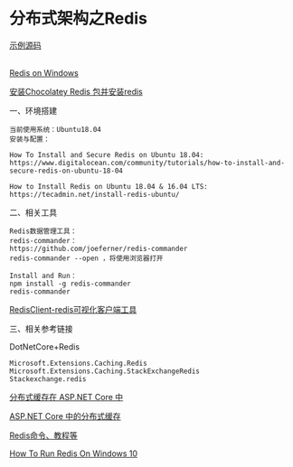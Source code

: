# 分布式架构之Redis

[示例源码](https://github.com/qq283335746/Yibi/tree/master/Src/Yibi/Cache) <br /><br />

[Redis on Windows](https://github.com/microsoftarchive/redis/releases)

[安装Chocolatey Redis 包并安装redis](https://chocolatey.org/packages/redis-64/)

一、环境搭建
```
当前使用系统：Ubuntu18.04
安装与配置：

How To Install and Secure Redis on Ubuntu 18.04:
https://www.digitalocean.com/community/tutorials/how-to-install-and-secure-redis-on-ubuntu-18-04

How to Install Redis on Ubuntu 18.04 & 16.04 LTS:
https://tecadmin.net/install-redis-ubuntu/
```
二、相关工具
```
Redis数据管理工具：
redis-commander：
https://github.com/joeferner/redis-commander
redis-commander --open ，将使用浏览器打开

Install and Run：
npm install -g redis-commander
redis-commander
```

[RedisClient-redis可视化客户端工具](https://github.com/caoxinyu/RedisClient)

三、相关参考链接

DotNetCore+Redis
```
Microsoft.Extensions.Caching.Redis
Microsoft.Extensions.Caching.StackExchangeRedis
Stackexchange.redis
```

[分布式缓存在 ASP.NET Core 中](https://docs.microsoft.com/zh-cn/aspnet/core/performance/caching/distributed?view=aspnetcore-2.2)

[ASP.NET Core 中的分布式缓存](https://docs.microsoft.com/zh-cn/aspnet/core/performance/caching/distributed?view=aspnetcore-3.1)

[Redis命令、教程等](http://www.redis.net.cn/order/3662.html)

[How To Run Redis On Windows 10](https://www.techomoro.com/how-to-run-redis-on-windows-10/)

